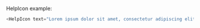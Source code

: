 HelpIcon example:

```js
<HelpIcon text="Lorem ipsum dolor sit amet, consectetur adipiscing elit, sed do eiusmod tempor incididunt ut labore et dolore magna." />
```
